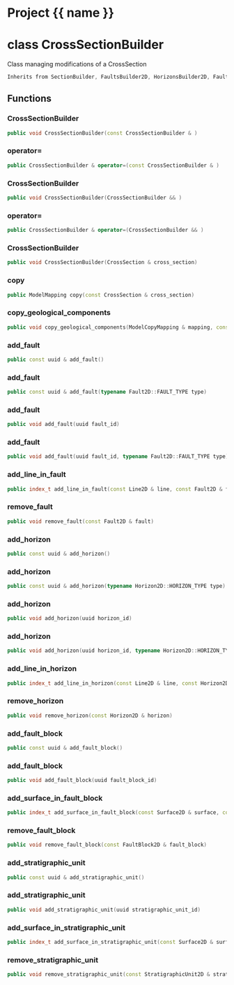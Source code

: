 <script setup>
import {useRoute} from 'vitepress'
const {path} = useRoute()
const tokens = path.split('/')
const words = tokens[2].split('-');
for (let i = 0; i < words.length; i++) {
    words[i] = words[i].charAt(0).toUpperCase() + words[i].slice(1);
    words[i] = words[i].replace('geode', 'Geode')
}
const name = words.join('-');
</script>
# Project {{ name }}

# class CrossSectionBuilder


 Class managing modifications of a CrossSection



```cpp
Inherits from SectionBuilder, FaultsBuilder2D, HorizonsBuilder2D, FaultBlocksBuilder2D, StratigraphicUnitsBuilder2D
```



## Functions

### CrossSectionBuilder

```cpp
public void CrossSectionBuilder(const CrossSectionBuilder & )
```


### operator=

```cpp
public CrossSectionBuilder & operator=(const CrossSectionBuilder & )
```


### CrossSectionBuilder

```cpp
public void CrossSectionBuilder(CrossSectionBuilder && )
```


### operator=

```cpp
public CrossSectionBuilder & operator=(CrossSectionBuilder && )
```


### CrossSectionBuilder

```cpp
public void CrossSectionBuilder(CrossSection & cross_section)
```


### copy

```cpp
public ModelMapping copy(const CrossSection & cross_section)
```


### copy_geological_components

```cpp
public void copy_geological_components(ModelCopyMapping & mapping, const CrossSection & cross_section)
```


### add_fault

```cpp
public const uuid & add_fault()
```


### add_fault

```cpp
public const uuid & add_fault(typename Fault2D::FAULT_TYPE type)
```


### add_fault

```cpp
public void add_fault(uuid fault_id)
```


### add_fault

```cpp
public void add_fault(uuid fault_id, typename Fault2D::FAULT_TYPE type)
```


### add_line_in_fault

```cpp
public index_t add_line_in_fault(const Line2D & line, const Fault2D & fault)
```


### remove_fault

```cpp
public void remove_fault(const Fault2D & fault)
```


### add_horizon

```cpp
public const uuid & add_horizon()
```


### add_horizon

```cpp
public const uuid & add_horizon(typename Horizon2D::HORIZON_TYPE type)
```


### add_horizon

```cpp
public void add_horizon(uuid horizon_id)
```


### add_horizon

```cpp
public void add_horizon(uuid horizon_id, typename Horizon2D::HORIZON_TYPE type)
```


### add_line_in_horizon

```cpp
public index_t add_line_in_horizon(const Line2D & line, const Horizon2D & horizon)
```


### remove_horizon

```cpp
public void remove_horizon(const Horizon2D & horizon)
```


### add_fault_block

```cpp
public const uuid & add_fault_block()
```


### add_fault_block

```cpp
public void add_fault_block(uuid fault_block_id)
```


### add_surface_in_fault_block

```cpp
public index_t add_surface_in_fault_block(const Surface2D & surface, const FaultBlock2D & fault_block)
```


### remove_fault_block

```cpp
public void remove_fault_block(const FaultBlock2D & fault_block)
```


### add_stratigraphic_unit

```cpp
public const uuid & add_stratigraphic_unit()
```


### add_stratigraphic_unit

```cpp
public void add_stratigraphic_unit(uuid stratigraphic_unit_id)
```


### add_surface_in_stratigraphic_unit

```cpp
public index_t add_surface_in_stratigraphic_unit(const Surface2D & surface, const StratigraphicUnit2D & stratigraphic_unit)
```


### remove_stratigraphic_unit

```cpp
public void remove_stratigraphic_unit(const StratigraphicUnit2D & stratigraphic_unit)
```




